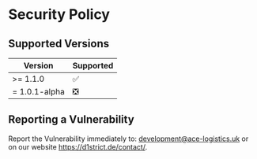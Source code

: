 # Security Policy

## Supported Versions

| Version | Supported          |
| ------- | ------------------ |
| >= 1.1.0   | :white_check_mark: |
| = 1.0.1-alpha   | ❎ |

## Reporting a Vulnerability

Report the Vulnerability immediately to: development@ace-logistics.uk or on our website <https://d1strict.de/contact/>.
